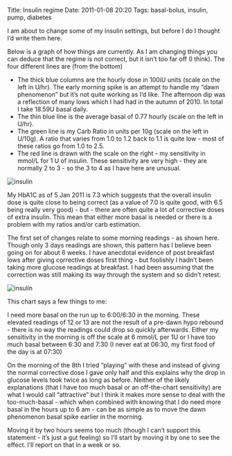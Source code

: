 Title: Insulin regime
Date: 2011-01-08 20:20
Tags: basal-bolus, insulin, pump, diabetes

I am about to change some of my insulin settings, but before I do I thought I’d write them here.

Below is a graph of how things are currently. As I am changing things you can deduce that the regime is not correct, 
but it isn’t too far off (I think). The four different lines are (from the bottom)

 

* The thick blue columns are the hourly dose in 100iU units (scale on the left in U/hr). The early morning spike is an 
  attempt to handle my “dawn phenomenon” but it’s not quite working as I’d like. The afternoon dip was a reflection of 
  many lows which I had had in the autumn of 2010. In total I take 18.59U basal daily.
* The thin blue line is the average basal of 0.77 hourly (scale on the left in U/hr).
* The green line is my Carb Ratio in units per 10g (scale on the left in U/10g). A ratio that varies from 1.0 to 1.2 
  back to 1.1 is quite low - most of these ratios go from 1.0 to 2.5.
* The red line is drawn with the scale on the right - my sensitivity in mmol/L for 1 U of insulin. These sensitivity 
  are very high - they are normally 2 to 3 - so the 3 to 4 as I have here are unusual.
 
![insulin]({filename}/images/Insulin-regime.1.png)


My HbA1C as of 5 Jan 2011 is 7.3 which suggests that the overall insulin dose is quite close to being correct (as a 
value of 7.0 is quite good, with 6.5 being really very good) - but - there are often quite a lot of corrective doses 
of extra insulin. This mean that either more basal is needed or there is a problem with my ratios and/or carb 
estimation. 

The first set of changes relate to some morning readings - as shown here. Though only 3 days readings are shown, this 
pattern has I believe been going on for about 6 weeks. I have anecdotal evidence of post breakfast lows after giving 
corrective doses first thing - but foolishly I hadn’t been taking more glucose readings at breakfast. I had been 
assuming that the correction was still making its way through the system and so didn’t retest.

![insulin]({filename}/images/Insulin-regime.2.png)

This chart says a few things to me:

I need more basal on the run up to 6:00/6:30 in the morning. These elevated readings of 12 or 13 are not the result 
of a pre-dawn hypo rebound - there is no way the readings could drop so quickly afterwards.
Either my sensitivity in the morning is off the scale at 6 mmol/L per 1U or I have too much basal between 6:30 and 
7:30 (I never eat at 06:30, my first food of the day is at 07:30)
 

On the morning of the 8th I tried “playing” with these and instead of giving the normal corrective dose I gave only 
half and this explains why the drop in glucose levels took twice as long as before. Neither of the likely explanations 
(that I have too much basal or an off-the-chart sensitivity) are what I would call “attractive” but I think it makes 
more sense to deal with the too-much-basal - which when combined with knowing that I do need more basal in the hours 
up to 6 am - can be as simple as to move the dawn phenomenon basal spike earlier in the morning.

Moving it by two hours seems too much (though I can’t support this statement - it’s just a gut feeling) so I’ll start 
by moving it by one to see the effect. I’ll report on that in a week or so. 
